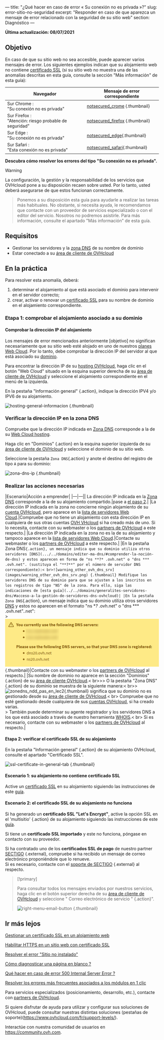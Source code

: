 —
title: "¿Qué hacer en caso de error « Su conexión no es privada »?"
slug: error-sitio-no-seguridad
excerpt: "Responder en caso de que aparezca un mensaje de error relacionado con la seguridad de su sitio web"
section: Diagnóstico
—

**Última actualización: 08/07/2021**
 
## Objetivo <a name="objetivo"></a>

En caso de que su sitio web no sea accesible, puede aparecer varios mensajes de error. Los siguientes ejemplos indican que su alojamiento web no contiene [certificado SSL](.../los-certificados-ssl-en-los-alojamientos-web/) (si su sitio web no muestra una de las anomalías descritas en esta guía, consulte la sección "Más información" de esta guía): 

|Navegador|Mensaje de error correspondiente|
|-|---|
|Sur Chrome :<br>"Su conexión no es privada"|[notsecured_crome](images/notsecured_chrome.png) {.thumbnail}|
|Sur Firefox :<br>"Atención: riesgo probable de seguridad"|[notsecured_firefox](images/notsecured_firefox.png) {.thumbnail}
|Sur Edge :<br>"Su conexión no es privada"|[notsecured_edge](images/notsecured_edge.png){.thumbnail}|
|Sur Safari :<br>"Esta conexión no es privada"|[notsecured_safari](images/notsecured_safari.png){.thumbnail}|

**Descubra cómo resolver los errores del tipo "Su conexión no es privada".**

> [!warning]
>
La configuración, la gestión y la responsabilidad de los servicios que OVHcloud pone a su disposición recaen sobre usted. Por lo tanto, usted deberá asegurarse de que estos funcionan correctamente.
>
> Ponemos a su disposición esta guía para ayudarle a realizar las tareas más habituales. No obstante, si necesita ayuda, le recomendamos que contacte con un proveedor de servicios especializado o con el editor del servicio. Nosotros no podremos asistirle. Para más información, consulte el apartado "Más información" de esta guía.
>

## Requisitos

- Gestionar los servidores y la [zona DNS](.../../domains/editer-ma-zone-dns/#comprender-la-noción-de-dns) de su nombre de dominio
- Estar conectado a su [área de cliente de OVHcloud](https://www.ovh.com/auth/?action=gotomanager&from=https://www.ovh.com/fr/&ovhSubsidiary=fr)

## En la práctica

Para resolver esta anomalía, deberá:

1. determinar el alojamiento al que está asociado el dominio para intervenir en el servidor correcto;
2. crear, activar o renovar un [certificado SSL](../los-certificados-ssl-en-los-alojamientos-web/) para su nombre de dominio en el alojamiento correspondiente.

### Etapa 1: comprobar el alojamiento asociado a su dominio

#### Comprobar la dirección IP del alojamiento

Los mensajes de error mencionados anteriormente [objetivo] no significan necesariamente que su sitio web esté alojado en uno de nuestros [planes Web Cloud](https://www.ovh.com/fr/hebergement-web/). Por lo tanto, debe comprobar la dirección IP del servidor al que está asociado su [dominio](https://www.ovh.com/fr/domaines/).

Para encontrar la dirección IP de su [hosting OVHcloud](https://www.ovh.com/fr/hebergement-web/), haga clic en el botón "Web Cloud" situado en la esquina superior derecha de su [área de cliente de OVHcloud](https://www.ovh.com/auth/?action=gotomanager&from=https://www.ovh.com/fr/&ovhSubsidiary=fr) y seleccione el alojamiento correspondiente en el menú de la izquierda.

En la pestaña "Información general" {.action}, indique la dirección IPV4 y/o IPV6 de su alojamiento.

![hosting-general-informacion](images/hosting-general-informations.png) {.thumbnail}

### Verificar la dirección IP en la zona DNS

Compruebe que la dirección IP indicada en [Zona DNS](.../../domains/editer-mi-zona-dns/#comprender-la-noción-de-dns) corresponde a la de su [Web Cloud hosting](https://www.ovh.com/fr/hebergement-web/).

Haga clic en "Dominios" {.action} en la esquina superior izquierda de su [área de cliente de OVHcloud](https://www.ovh.com/auth/?action=gotomanager&from=https://www.ovh.com/fr/&ovhSubsidiary=fr) y seleccione el dominio de su sitio web.

Seleccione la pestaña `Zona DNS`{.action} y anote el destino del registro de tipo `A` para su dominio:

![zona-dns-ip](images/zone-dns-ip.png) {.thumbnail}

### Realizar las acciones necesarias

|Escenario|Acción a emprender|
|—|—||
La dirección IP indicada en la [Zona DNS](../../domains/editer-ma-zona-dns/) corresponde a la de su alojamiento compartido.|pase a [el paso 2](#etape2).|
|La dirección IP indicada en la zona no concierne ningún alojamiento de su [cuenta OVHcloud](https://www.ovh.com/auth/?action=gotomanager&from=https://www.ovh.com/fr/&ovhSubsidiary=fr), pero aparece en la [lista de servidores Web Cloud](../lista-de-direcciones-ip-de-los-clusters-y-alojamientos-web/).|Compruebe que no tiene un alojamiento con esta dirección IP en cualquiera de sus otras cuentas [OVH VHcloud](https://www.ovh.com/auth/?action=gotomanager&from=https://www.ovh.com/fr/&ovhSubsidiary=fr) si ha creado más de uno. Si lo necesita, contacte con su webmaster o los [partners de OVHcloud](https://partner.ovhcloud.com/fr/) a este respecto.|
|La dirección IP indicada en la zona no es la de su alojamiento y tampoco aparece en la [lista de servidores Web Cloud](../lista-de-direcciones-ip-de-los-clusters-y-alojamientos-web/).|Contacte su webmaster o los [partners de OVHcloud](https://partner.ovhcloud.com/fr/) a este respecto.|
|En la pestaña Zona DNS`{.action}, un mensaje indica que su dominio utiliza otros servidores [DNS](.../../domains/editer-ma-dns/#comprender-la-noción-de-dns) y estos aparecen en forma de "ns **?* .ovh.net" o "dns *** .ovh.net". (sustituya el "**?**" por el número de servidor DNS correspondiente):< br>![warning_other_ovh_dns_srv](images/warning_other_ovh_dns_srv.png) {.thumbnail} Modifique los servidores DNS de su dominio para que se ajusten a los inscritos en los registros de tipo "NS" de la zona. Para ello, siga las indicaciones de [esta guía](../../domains/generalites-servidores-dns/#acceso-a-la-gestión-de-servidores-dns-ovhcloud)|
|En la pestaña Zona DNS`{.action}, un mensaje indica que su dominio utiliza otros servidores [DNS](.../../domains/editer-ma-dns/#comprender-la-noción-de-dns) y estos no aparecen en el formato "ns **?* .ovh.net" o "dns *** .ovh.net"..net":<br>>![warning_external_dns_srv](images/warning_external_dns_srv.png) {.thumbnail}|Contacte con su webmaster o los [partners de OVHcloud](https://partner.ovhcloud.com/fr/) al respecto.|
|Su nombre de dominio no aparece en la sección "Dominios" {.action} de su [área de cliente OVHcloud](https://www.ovh.com/auth/?action=gotomanager&from=https://www.ovh.com/fr/&ovhSubsidiary=fr).< br>>> O la pestaña "Zona DNS" {.action} de su dominio se muestra de la siguiente manera:< br>>![zonedns_ndd_pas_en_lec2](images/zonedns_ndd_pas_sur_lec2.png){.thumbnail} significa que su dominio no es gestionado desde su [área de cliente de OVHcloud](https://www.ovh.com/auth/?action=gotomanager&from=https://www.ovh.com/fr/&ovhSubsidiary=fr).< br> Compruebe que no esté gestionado desde cualquiera de sus [cuentas OVHcloud](https://www.ovh.com/auth/?action=gotomanager&from=https://www.ovh.com/fr/&ovhSubsidiary=fr), si ha creado varias.<br>> También puede determinar su agente registrador y los servidores DNS a los que está asociado a través de nuestro herramienta [WHOIS](https://www.ovh.com/fr/support/outils/check_whois.pl).< br> Si es necesario, contacte con su webmaster o los [partners de OVHcloud](https://partner.ovhcloud.com/fr/) al respecto.|

#### Etapa 2: verificar el certificado SSL de su alojamiento <a name="etape2"></a>

En la pestaña "Información general" {.action} de su alojamiento OVHcloud, consulte el apartado "Certificado SSL".

![ssl-certificate-in-general-tab](images/ssl-certificate-in-general-tab.png) {.thumbnail}

#### Escenario 1: su alojamiento no contiene certificado SSL

Active un [certificado SSL](https://www.ovh.com/fr/ssl/) en su alojamiento siguiendo las instrucciones de este [guía](.../los-certificados-ssl-en-los-alojamientos-web/).

#### Escenario 2: el certificado SSL de su alojamiento no funciona

Si ha generado un **certificado SSL "Let's Encrypt"**, active la opción SSL en el 'multisitio' {.action} de su alojamiento siguiendo las instrucciones de este [guía](../los-certificados-ssl-en-los-alojamientos-web/#activar-un-certificado-ssl-en-un-multisitio).

Si tiene un **certificado SSL importado** y este no funciona, póngase en contacto con su proveedor.

Si ha contratado uno de los **certificados SSL de pago** de nuestro partner [SECTIGO](https://sectigo.com/) {.external}, compruebe si ha recibido un mensaje de correo electrónico proponiéndole que lo renueve.
<br>Si es necesario, contacte con el [soporte de SECTIGO](https://sectigo.com/support) {.external} al respecto.

> [!primary]
>
> Para consultar todos los mensajes enviados por nuestros servicios, haga clic en el botón superior derecha de su [área de cliente de OVHcloud](https://www.ovh.com/auth/?action=gotomanager&from=https://www.ovh.com/fr/&ovhSubsidiary=fr) y seleccione " Correo electrónico de servicio " {.action}".
>
>![right-menu-email-button](images/right-menu-email-button.png) {.thumbnail}
>

## Ir más lejos <a name="ir más lejos"></a>

[Gestionar un certificado SSL en un alojamiento web](../los-certificados-ssl-en-un-alojamiento-web/)

[Habilitar HTTPS en un sitio web con certificado SSL](.../conectar-sitio-web-https-ssl/)

[Resolver el error "Sitio no instalado"](../error-sitio-no-instalado/)

[Cómo diagnosticar una página en blanco ?](../cómo-diagnosticar-página-blanca/)

[Qué hacer en caso de error 500 Internal Server Error ?](../error-500-internal-server-error/)

[Resolver los errores más frecuentes asociados a los módulos en 1 clic](../errores-frecuentes-módulos-en-1-clic/)
 
Para servicios especializados (posicionamiento, desarrollo, etc.), contacte con [partners de OVHcloud](https://partner.ovhcloud.com/fr/).

Si quiere disfrutar de ayuda para utilizar y configurar sus soluciones de OVHcloud, puede consultar nuestras distintas soluciones (pestañas de soporte)(https://www.ovhcloud.com/fr/support-levels/).

Interactúe con nuestra comunidad de usuarios en <https://community.ovh.com>.